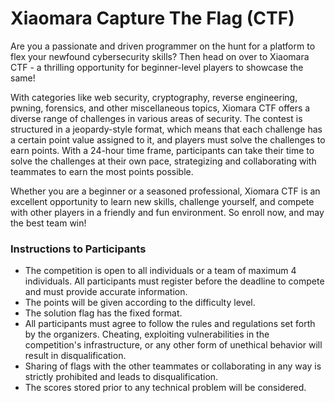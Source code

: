 # Xiaomara Capture The Flag (CTF)

Are you a passionate and driven programmer on the hunt for a platform to flex your newfound cybersecurity skills? Then head on over to Xiaomara CTF - a thrilling opportunity for beginner-level players to showcase the same!

With categories like web security, cryptography, reverse engineering, pwning, forensics, and other miscellaneous topics, Xiomara CTF offers a diverse range of challenges in various areas of security. The contest is structured in a jeopardy-style format, which means that each challenge has a certain point value assigned to it, and players must solve the challenges to earn points. With a 24-hour time frame, participants can take their time to solve the challenges at their own pace, strategizing and collaborating with teammates to earn the most points possible.

Whether you are a beginner or a seasoned professional, Xiomara CTF is an excellent opportunity to learn new skills, challenge yourself, and compete with other players in a friendly and fun environment. So enroll now, and may the best team win!

### Instructions to Participants

- The competition is open to all individuals or a team of maximum 4 individuals. All participants must register before the deadline to compete and must provide accurate information.
- The points will be given according to the difficulty level.
- The solution flag has the fixed format.
- All participants must agree to follow the rules and regulations set forth by the organizers. Cheating, exploiting vulnerabilities in the competition's infrastructure, or any other form of unethical behavior will result in disqualification.
- Sharing of flags with the other teammates or collaborating in any way is strictly prohibited and leads to disqualification.
- The scores stored prior to any technical problem will be considered.
